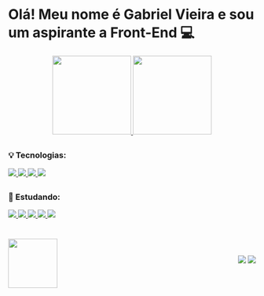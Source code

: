 # Olá! Meu nome é Gabriel Vieira e sou um aspirante a Front-End 💻

<div align='center'>
  <a href="https://github.com/vieiracodes">
  <img height="160em" src="https://github-readme-stats.vercel.app/api?username=vieiracodes&show_icons=true&theme=cobalt&bg_color=DEG,051529,102540&text_color=34FFCA&title_color=3FD1EB&include_all_commits=true&count_private=true"/>
  <img height="160em" src="https://github-readme-stats.vercel.app/api/top-langs/?username=vieiracodes&layout=compact&langs_count=7&theme=cobalt&bg_color=DEG,102540,051529&title_color=3FD1EB&text_color=34FFCA"/>
  </a>
</div>
  
##
  
### 💡 Tecnologias:
<div style='display:flex; align-content:space-between;'>
  <a href="https://github.com/vieiracodes">
  <img src='https://img.shields.io/badge/JavaScript-F7DF1E?style=for-the-badge&labelColor=black&logo=javascript&logoColor=F7DF1E'/>
  <img src='https://img.shields.io/badge/HTML5-E34F26?style=for-the-badge&labelColor=black&logo=html5&logoColor=E34F26'/>
  <img src='https://img.shields.io/badge/CSS3-1572B6?style=for-the-badge&labelColor=black&logo=css3&logoColor=1572B6'/>
  <img src='https://img.shields.io/badge/Python-F2E205?style=for-the-badge&labelColor=black&logo=python&logoColor=#3475A7'/>
  </a>
</div>
  
##
  
### 📖 Estudando:
<div>
  <a href="https://github.com/vieiracodes">
  <img src='https://img.shields.io/badge/Node.js-43853D?style=for-the-badge&labelColor=black&logo=node.js&logoColor=43853D'/>
  <img src='https://img.shields.io/badge/TypeScript-007ACC?style=for-the-badge&labelColor=black&logo=typescript&logoColor=007ACC'/>
  <img src='https://img.shields.io/badge/React-61DBFB?style=for-the-badge&labelColor=black&logo=react&logoColor=61DAFB'/>
  <img src='https://img.shields.io/badge/Angular-DD0031?style=for-the-badge&labelColor=black&logo=angular&logoColor=DD0031'/>
  <img src='https://img.shields.io/badge/Tailwind_CSS-38B2AC?style=for-the-badge&labelColor=black&logo=tailwind-css&logoColor=38B2AC'/>
  </a>
</div>
  
#
  
<div align='end'>
    <a href='https://github.com/vieiracodes'><img src='https://cdn.discordapp.com/attachments/893932697473409026/983134863613915136/logo-vieiracodes.png' target:'_blank' height = 100 align = 'left'></a>
  <br>
  <br>
    <a href="https://www.linkedin.com/in/vieirafront-end/" target="_blank"><img src="https://img.shields.io/badge/-LinkedIn-%230077B5?style=for-the-badge&logo=linkedin&logoColor=white" target="_blank"></a> 
  <a href = "mailto:gabrielvieiranovaes5@gmail.com"><img src="https://img.shields.io/badge/-Gmail-C20C00?style=for-the-badge&logo=gmail&logoColor=white&" target="_blank"></a>
</div>
